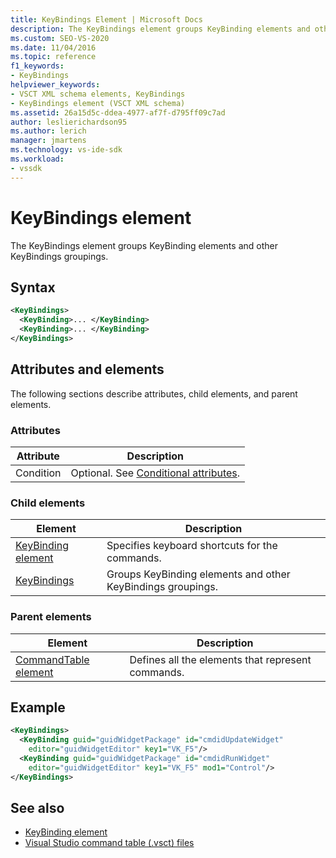 ```yaml
---
title: KeyBindings Element | Microsoft Docs
description: The KeyBindings element groups KeyBinding elements and other KeyBindings groupings. This article contains an example.
ms.custom: SEO-VS-2020
ms.date: 11/04/2016
ms.topic: reference
f1_keywords:
- KeyBindings
helpviewer_keywords:
- VSCT XML schema elements, KeyBindings
- KeyBindings element (VSCT XML schema)
ms.assetid: 26a15d5c-ddea-4977-af7f-d795ff09c7ad
author: leslierichardson95
ms.author: lerich
manager: jmartens
ms.technology: vs-ide-sdk
ms.workload:
- vssdk
---
```

# KeyBindings element
The KeyBindings element groups KeyBinding elements and other KeyBindings groupings.

## Syntax

```xml
<KeyBindings>
  <KeyBinding>... </KeyBinding>
  <KeyBinding>... </KeyBinding>
</KeyBindings>
```

## Attributes and elements
 The following sections describe attributes, child elements, and parent elements.

### Attributes

|Attribute|Description|
|---------------|-----------------|
|Condition|Optional. See [Conditional attributes](../extensibility/vsct-xml-schema-conditional-attributes.md).|

### Child elements

|Element|Description|
|-------------|-----------------|
|[KeyBinding element](../extensibility/keybinding-element.md)|Specifies keyboard shortcuts for the commands.|
|[KeyBindings](../extensibility/keybindings-element.md)|Groups KeyBinding elements and other KeyBindings groupings.|

### Parent elements

|Element|Description|
|-------------|-----------------|
|[CommandTable element](../extensibility/commandtable-element.md)|Defines all the elements that represent commands.|

## Example

```xml
<KeyBindings>
  <KeyBinding guid="guidWidgetPackage" id="cmdidUpdateWidget"
    editor="guidWidgetEditor" key1="VK_F5"/>
  <KeyBinding guid="guidWidgetPackage" id="cmdidRunWidget"
    editor="guidWidgetEditor" key1="VK_F5" mod1="Control"/>
</KeyBindings>
```

## See also
- [KeyBinding element](../extensibility/keybinding-element.md)
- [Visual Studio command table (.vsct) files](../extensibility/internals/visual-studio-command-table-dot-vsct-files.md)
